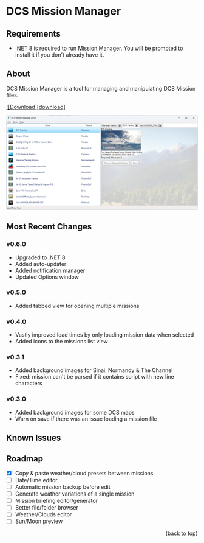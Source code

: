 # DCS Mission Manager

## Requirements

- .NET 8 is required to run Mission Manager. You will be prompted to install it if you don't already have it.

## About

DCS Mission Manager is a tool for managing and manipulating DCS Mission files.

[![Download][download]](https://github.com/Camble/DCS-Mission-Manager/releases/download/v0.6.0/DcsMissionManager.v0.6.0.zip)

[![DCS Mission Manager Screenshot][product-screenshot]](https://github.com/Camble/DCS-Mission-Manager/releases)

## Most Recent Changes

### v0.6.0

- Upgraded to .NET 8
- Added auto-updater
- Added notification manager
- Updated Options window

### v0.5.0

- Added tabbed view for opening multiple missions

### v0.4.0

- Vastly improved load times by only loading mission data when selected
- Added icons to the missions list view

### v0.3.1

- Added background images for Sinai, Normandy & The Channel
- Fixed: mission can't be parsed if it contains script with new line characters

### v0.3.0

- Added background images for some DCS maps
- Warn on save if there was an issue loading a mission file


## Known Issues


## Roadmap

- [x] Copy & paste weather/cloud presets between missions
- [ ] Date/Time editor
- [ ] Automatic mission backup before edit
- [ ] Generate weather variations of a single mission
- [ ] Mission briefing editor/generator
- [ ] Better file/folder browser
- [ ] Weather/Clouds editor
- [ ] Sun/Moon preview

<p align="right">(<a href="#dcs-mission-manager">back to top</a>)</p>

[product-screenshot]: https://github.com/Camble/DCS-Mission-Manager/blob/main/screenshot-0.5.0.png
